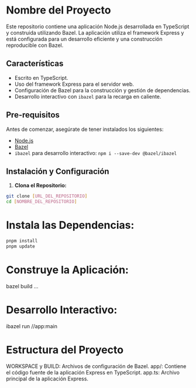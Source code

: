 # Nombre del Proyecto

Este repositorio contiene una aplicación Node.js desarrollada en TypeScript y construida utilizando Bazel. La aplicación utiliza el framework Express y está configurada para un desarrollo eficiente y una construcción reproducible con Bazel.

## Características

- Escrito en TypeScript.
- Uso del framework Express para el servidor web.
- Configuración de Bazel para la construcción y gestión de dependencias.
- Desarrollo interactivo con `ibazel` para la recarga en caliente.

## Pre-requisitos

Antes de comenzar, asegúrate de tener instalados los siguientes:

- [Node.js](https://nodejs.org/)
- [Bazel](https://bazel.build/install)
- `ibazel` para desarrollo interactivo: `npm i --save-dev @bazel/ibazel`

## Instalación y Configuración

1. **Clona el Repositorio:**

```bash
git clone [URL_DEL_REPOSITORIO]
cd [NOMBRE_DEL_REPOSITORIO]
```

# Instala las Dependencias:

```bash
pnpm install
pnpm update
```

# Construye la Aplicación:
bazel build ...


# Desarrollo Interactivo:
ibazel run //app:main


# Estructura del Proyecto
WORKSPACE y BUILD: Archivos de configuración de Bazel.
app/: Contiene el código fuente de la aplicación Express en TypeScript.
app.ts: Archivo principal de la aplicación Express.
